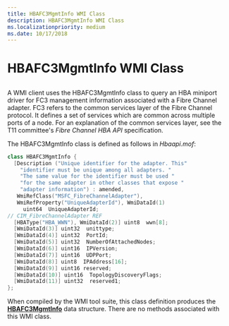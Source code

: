```yaml
---
title: HBAFC3MgmtInfo WMI Class
description: HBAFC3MgmtInfo WMI Class
ms.localizationpriority: medium
ms.date: 10/17/2018
---
```


# HBAFC3MgmtInfo WMI Class


## <span id="ddk_hbafc3mgmtinfo_wmi_class_kr"></span><span id="DDK_HBAFC3MGMTINFO_WMI_CLASS_KR"></span>


A WMI client uses the HBAFC3MgmtInfo class to query an HBA miniport driver for FC3 management information associated with a Fibre Channel adapter. FC3 refers to the common services layer of the Fibre Channel protocol. It defines a set of services which are common across multiple ports of a node. For an explanation of the common services layer, see the T11 committee's *Fibre Channel HBA API* specification.

The HBAFC3MgmtInfo class is defined as follows in *Hbaapi.mof*:

```cpp
class HBAFC3MgmtInfo {
  [Description ("Unique identifier for the adapter. This"
    "identifier must be unique among all adapters. "
    "The same value for the identifier must be used "
    "for the same adapter in other classes that expose "
    "adapter information") : amended,
   WmiRefClass("MSFC_FibreChannelAdapter"),
   WmiRefProperty("UniqueAdapterId"), WmiDataId(1) 
     uint64  UniqueAdapterId;
// CIM_FibreChannelAdapter REF
  [HBAType("HBA_WWN"), WmiDataId(2)] uint8  wwn[8];
  [WmiDataId(3)] uint32  unittype;
  [WmiDataId(4)] uint32  PortId;
  [WmiDataId(5)] uint32  NumberOfAttachedNodes;
  [WmiDataId(6)] uint16  IPVersion;
  [WmiDataId(7)] uint16  UDPPort;
  [WmiDataId(8)] uint8  IPAddress[16];
  [WmiDataId(9)] uint16 reserved;
  [WmiDataId(10)] uint16  TopologyDiscoveryFlags;
  [WmiDataId(11)] uint32  reserved1;
};
```

When compiled by the WMI tool suite, this class definition produces the [**HBAFC3MgmtInfo**](/windows-hardware/drivers/ddi/hbapiwmi/ns-hbapiwmi-_hbafc3mgmtinfo) data structure. There are no methods associated with this WMI class.

 

